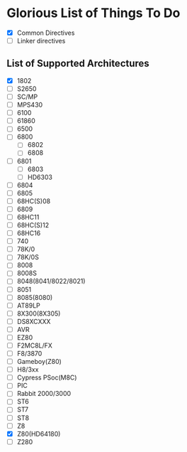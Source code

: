 # Glorious List of Things To Do

- [x] Common Directives
- [ ] Linker directives

## List of Supported Architectures

- [x] 1802
- [ ] S2650
- [ ] SC/MP
- [ ] MPS430
- [ ] 6100
- [ ] 61860
- [ ] 6500
- [ ] 6800
  - [ ] 6802
  - [ ] 6808
- [ ] 6801
  - [ ] 6803
  - [ ] HD6303
- [ ] 6804
- [ ] 6805
- [ ] 68HC(S)08
- [ ] 6809
- [ ] 68HC11
- [ ] 68HC(S)12
- [ ] 68HC16
- [ ] 740
- [ ] 78K/0
- [ ] 78K/0S
- [ ] 8008
- [ ] 8008S
- [ ] 8048(8041/8022/8021)
- [ ] 8051
- [ ] 8085(8080)
- [ ] AT89LP
- [ ] 8X300(8X305)
- [ ] DS8XCXXX
- [ ] AVR
- [ ] EZ80
- [ ] F2MC8L/FX
- [ ] F8/3870
- [ ] Gameboy(Z80)
- [ ] H8/3xx
- [ ] Cypress PSoc(M8C)
- [ ] PIC
- [ ] Rabbit 2000/3000
- [ ] ST6
- [ ] ST7
- [ ] ST8
- [ ] Z8
- [x] Z80(HD64180)
- [ ] Z280
